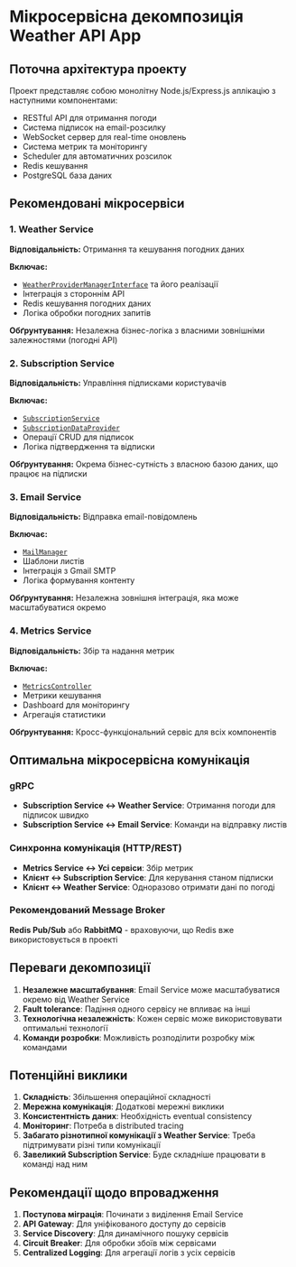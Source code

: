 # Мікросервісна декомпозиція Weather API App

## Поточна архітектура проекту

Проект представляє собою монолітну Node.js/Express.js аплікацію з наступними компонентами:
- RESTful API для отримання погоди
- Система підписок на email-розсилку
- WebSocket сервер для real-time оновлень
- Система метрик та моніторингу
- Scheduler для автоматичних розсилок
- Redis кешування
- PostgreSQL база даних

## Рекомендовані мікросервіси

### 1. Weather Service
**Відповідальність:** Отримання та кешування погодних даних

**Включає:**
- [`WeatherProviderManagerInterface`](server/src/services/weather/WeatherProviderManagerInterface.ts) та його реалізації
- Інтеграція з стороннім API
- Redis кешування погодних даних
- Логіка обробки погодних запитів

**Обґрунтування:** Незалежна бізнес-логіка з власними зовнішніми залежностями (погодні API)

### 2. Subscription Service
**Відповідальність:** Управління підписками користувачів

**Включає:**
- [`SubscriptionService`](server/src/services/subscription/SubscriptionService.ts)
- [`SubscriptionDataProvider`](server/src/services/subscription/SubscriptionDataProvider.ts)
- Операції CRUD для підписок
- Логіка підтвердження та відписки

**Обґрунтування:** Окрема бізнес-сутність з власною базою даних, що працює на підписки

### 3. Email Service
**Відповідальність:** Відправка email-повідомлень

**Включає:**
- [`MailManager`](server/src/services/email/MailManager.ts)
- Шаблони листів
- Інтеграція з Gmail SMTP
- Логіка формування контенту

**Обґрунтування:** Незалежна зовнішня інтеграція, яка може масштабуватися окремо

### 4. Metrics Service
**Відповідальність:** Збір та надання метрик

**Включає:**
- [`MetricsController`](server/src/controllers/MetricsController.ts)
- Метрики кешування
- Dashboard для моніторингу
- Агрегація статистики

**Обґрунтування:** Кросс-функціональний сервіс для всіх компонентів

## Оптимальна мікросервісна комунікація

### gRPC
- **Subscription Service <-> Weather Service**: Отримання погоди для підписок швидко
- **Subscription Service <-> Email Service**: Команди на відправку листів

### Синхронна комунікація (HTTP/REST)
- **Metrics Service <-> Усі сервіси**: Збір метрик
- **Клієнт <-> Subscription Service**: Для керування станом підписки
- **Клієнт <-> Weather Service**: Одноразово отримати дані по погоді

### Рекомендований Message Broker
**Redis Pub/Sub** або **RabbitMQ** - враховуючи, що Redis вже використовується в проекті

## Переваги декомпозиції

1. **Незалежне масштабування**: Email Service може масштабуватися окремо від Weather Service
2. **Fault tolerance**: Падіння одного сервісу не впливає на інші
3. **Технологічна незалежність**: Кожен сервіс може використовувати оптимальні технології
4. **Команди розробки**: Можливість розподілити розробку між командами

## Потенційні виклики

1. **Складність**: Збільшення операційної складності
2. **Мережна комунікація**: Додаткові мережні виклики
3. **Консистентність даних**: Необхідність eventual consistency
4. **Моніторинг**: Потреба в distributed tracing
5. **Забагато різнотипної комунікації з Weather Service**: Треба підтримувати різні типи комунікації
6. **Завеликий Subscription Service**: Буде складніше працювати в команді над ним

## Рекомендації щодо впровадження

1. **Поступова міграція**: Починати з виділення Email Service
2. **API Gateway**: Для уніфікованого доступу до сервісів
3. **Service Discovery**: Для динамічного пошуку сервісів
4. **Circuit Breaker**: Для обробки збоїв між сервісами
5. **Centralized Logging**: Для агрегації логів з усіх сервісів